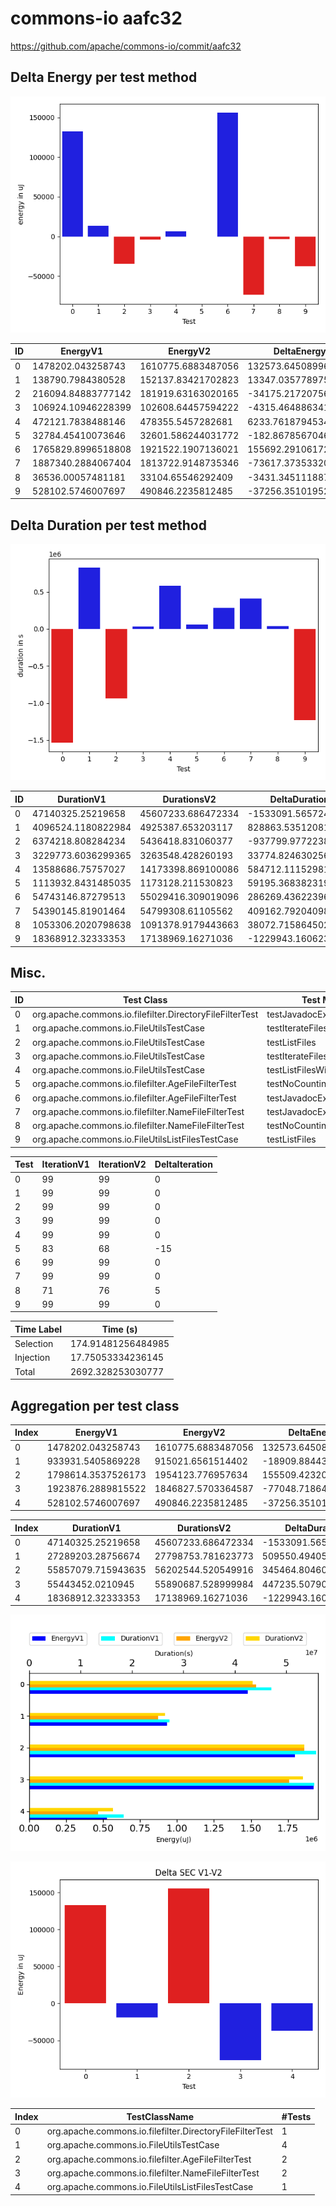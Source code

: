 # commons-io aafc32


https://github.com/apache/commons-io/commit/aafc32



## Delta Energy per test method

![](./commons-io_delta_energy_0_v.png)


| ID | EnergyV1 | EnergyV2 | DeltaEnergy |
| --- | --- | --- | --- |
| 0 | 1478202.043258743 | 1610775.6883487056 | 132573.64508996275 |
| 1 | 138790.7984380528 | 152137.83421702823 | 13347.035778975434 |
| 2 | 216094.84883777142 | 181919.63163020165 | -34175.217207569774 |
| 3 | 106924.10946228399 | 102608.64457594222 | -4315.464886341768 |
| 4 | 472121.7838488146 | 478355.5457282681 | 6233.761879453494 |
| 5 | 32784.45410073646 | 32601.586244031772 | -182.86785670468817 |
| 6 | 1765829.8996518808 | 1921522.1907136021 | 155692.29106172128 |
| 7 | 1887340.2884067404 | 1813722.9148735346 | -73617.37353320583 |
| 8 | 36536.00057481181 | 33104.65546292409 | -3431.34511188772 |
| 9 | 528102.5746007697 | 490846.2235812485 | -37256.351019521186 |

## Delta Duration per test method

![](./commons-io_delta_duration_0_v.png)


| ID | DurationV1 | DurationsV2 | DeltaDuration |
| --- | --- | --- | --- |
| 0 | 47140325.25219658 | 45607233.686472334 | -1533091.5657242462 |
| 1 | 4096524.1180822984 | 4925387.653203117 | 828863.5351208183 |
| 2 | 6374218.808284234 | 5436418.831060377 | -937799.9772238573 |
| 3 | 3229773.6036299365 | 3263548.428260193 | 33774.82463025674 |
| 4 | 13588686.75757027 | 14173398.869100086 | 584712.111529816 |
| 5 | 1113932.8431485035 | 1173128.211530823 | 59195.368382319575 |
| 6 | 54743146.87279513 | 55029416.309019096 | 286269.43622396886 |
| 7 | 54390145.81901464 | 54799308.61105562 | 409162.79204098135 |
| 8 | 1053306.2020798638 | 1091378.9179443663 | 38072.71586450259 |
| 9 | 18368912.32333353 | 17138969.16271036 | -1229943.1606231704 |

## Misc.

| ID | Test Class | Test Method |
| --- | --- | --- |
| 0 | org.apache.commons.io.filefilter.DirectoryFileFilterTest | testJavadocExampleUsingNio |
| 1 | org.apache.commons.io.FileUtilsTestCase | testIterateFiles |
| 2 | org.apache.commons.io.FileUtilsTestCase | testListFiles |
| 3 | org.apache.commons.io.FileUtilsTestCase | testIterateFilesAndDirs |
| 4 | org.apache.commons.io.FileUtilsTestCase | testListFilesWithDirs |
| 5 | org.apache.commons.io.filefilter.AgeFileFilterTest | testNoCounting |
| 6 | org.apache.commons.io.filefilter.AgeFileFilterTest | testJavadocExampleUsingNio |
| 7 | org.apache.commons.io.filefilter.NameFileFilterTest | testJavadocExampleUsingNio |
| 8 | org.apache.commons.io.filefilter.NameFileFilterTest | testNoCounting |
| 9 | org.apache.commons.io.FileUtilsListFilesTestCase | testListFiles |


| Test | IterationV1 | IterationV2 | DeltaIteration |
| --- | --- | --- | --- |
| 0 | 99 | 99 | 0 |
| 1 | 99 | 99 | 0 |
| 2 | 99 | 99 | 0 |
| 3 | 99 | 99 | 0 |
| 4 | 99 | 99 | 0 |
| 5 | 83 | 68 | -15 |
| 6 | 99 | 99 | 0 |
| 7 | 99 | 99 | 0 |
| 8 | 71 | 76 | 5 |
| 9 | 99 | 99 | 0 |



| Time Label | Time (s) |
| --- | --- |
| Selection | 174.91481256484985 |
| Injection | 17.75053334236145 |
| Total | 2692.328253030777 |


## Aggregation per test class

| Index | EnergyV1 | EnergyV2 | DeltaEnergy |
| --- | --- | --- | --- |
| 0 | 1478202.043258743 | 1610775.6883487056 | 132573.64508996275 |
| 1 | 933931.5405869228 | 915021.6561514402 | -18909.884435482556 |
| 2 | 1798614.3537526173 | 1954123.776957634 | 155509.42320501665 |
| 3 | 1923876.2889815522 | 1846827.5703364587 | -77048.7186450935 |
| 4 | 528102.5746007697 | 490846.2235812485 | -37256.351019521186 |

| Index | DurationV1 | DurationsV2 | DeltaDuration |
| --- | --- | --- | --- |
| 0 | 47140325.25219658 | 45607233.686472334 | -1533091.5657242462 |
| 1 | 27289203.28756674 | 27798753.781623773 | 509550.4940570332 |
| 2 | 55857079.715943635 | 56202544.520549916 | 345464.8046062812 |
| 3 | 55443452.0210945 | 55890687.528999984 | 447235.50790548325 |
| 4 | 18368912.32333353 | 17138969.16271036 | -1229943.1606231704 |

![](./commons-io.png)

![](./commons-io_delta_1_v.png)

| Index | TestClassName | #Tests |
| --- | --- | --- |
| 0 | org.apache.commons.io.filefilter.DirectoryFileFilterTest | 1 |
| 1 | org.apache.commons.io.FileUtilsTestCase | 4 |
| 2 | org.apache.commons.io.filefilter.AgeFileFilterTest | 2 |
| 3 | org.apache.commons.io.filefilter.NameFileFilterTest | 2 |
| 4 | org.apache.commons.io.FileUtilsListFilesTestCase | 1 |
